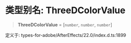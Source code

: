 # 类型别名: ThreeDColorValue

> **ThreeDColorValue** = \[`number`, `number`, `number`\]

定义于: types-for-adobe/AfterEffects/22.0/index.d.ts:1899
